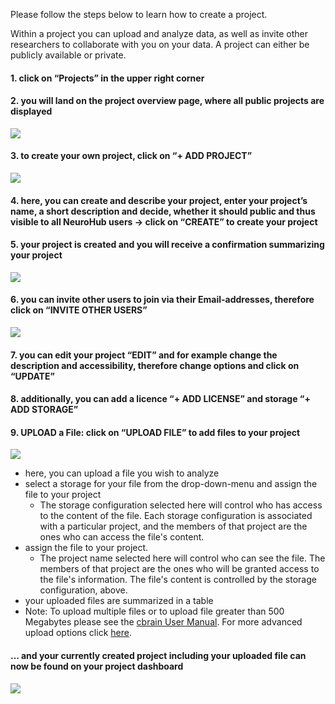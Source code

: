 Please follow the steps below to learn how to create a project.


Within a project you can upload and analyze data, as well as invite other researchers to collaborate with you on your data. 
A project can either be publicly available or private.

#### 1. click on “**Projects**” in the upper right corner 

#### 2. you will land on the project overview page, where all public projects are displayed 

![](https://github.com/neurohub/neurohub_documentation/blob/master/images/project_dashboard.png)

#### 3. to create your own project, click on “**+ ADD PROJECT**”  

![](https://github.com/neurohub/neurohub_documentation/blob/master/images/add_project2.png)

#### 4. here, you can create and describe your project, enter your project’s name, a short description and decide, whether it should public and thus visible to all NeuroHub users → click on “****CREATE****” to create your project 

#### 5. your project is created and you will receive a confirmation summarizing your project

![](https://github.com/neurohub/neurohub_documentation/blob/master/images/project_success.png)


#### 6. you can invite other users to join via their Email-addresses, therefore click on “INVITE OTHER USERS”

![](https://github.com/neurohub/neurohub_documentation/blob/master/images/project_invite.png)

#### 7. you can edit your project “**EDIT**” and for example change the description and accessibility, therefore change options and click on “UPDATE”

#### 8. additionally, you can add a licence “**+ ADD LICENSE**” and storage “**+ ADD STORAGE**” 


#### 9. **UPLOAD** a File: click on “UPLOAD FILE” to add files to your project

![](https://github.com/neurohub/neurohub_documentation/blob/master/images/upload_1eng.png)
   * here, you can upload a file you wish to analyze
   * select a storage for your file from the drop-down-menu and assign the file to your project
     * The storage configuration selected here will control who has access to the content of the file. Each storage configuration is associated with a particular project, and the members of that project are the ones who can access the file's content.
   * assign the file to your project.
     * The project name selected here will control who can see the file. The members of that project are the ones who will be granted access to the file's information. The file's content is controlled by the storage configuration, above.
   * your uploaded files are summarized in a table
   * Note: To upload multiple files or to upload file greater than 500 Megabytes please see the [cbrain User Manual](https://portal.cbrain.mcgill.ca//doc/manual/manual.html). For more advanced upload options click [here](https://portal.neurohub.ca/userfiles).

#### … and your currently created project including your uploaded file can now be found on your project dashboard

![](https://github.com/neurohub/neurohub_documentation/blob/master/images/project_dashboard_test.png)


